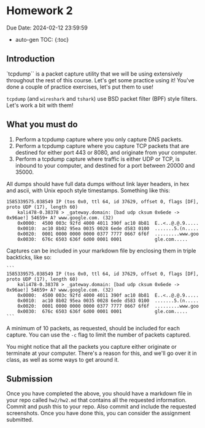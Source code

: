 # Homework 2

Due Date: 2024-02-12 23:59:59

* auto-gen TOC:
{:toc}

## Introduction

`tcpdump`` is a packet capture utility that we will be using extensively throughout the rest of this course. Let's get some practice using it! You've done a couple of practice exercises, let's put them to use!

`tcpdump` (and `wireshark` and `tshark`) use BSD packet filter (BPF) style filters. Let's work a bit with them!

## What you must do

1. Perform a tcpdump capture where you only capture DNS packets.
1. Perform a tcpdump capture where you capture TCP packets that are destined for either port 443 or 8080, and originate from your computer.
1. Perform a tcpdump capture where traffic is either UDP or TCP, is inbound to your computer, and destined for a port between 20000 and 35000.

All dumps should have full data dumps without link layer headers, in hex and ascii, with Unix epoch style timestamps. Something like this:

```
1585339575.038549 IP (tos 0x0, ttl 64, id 37629, offset 0, flags [DF], proto UDP (17), length 60)
    kali478-0.38378 > _gateway.domain: [bad udp cksum 0x6ede -> 0x96ae!] 54659+ A? www.google.com. (32)
	0x0000:  4500 003c 92fd 4000 4011 390f ac10 8b81  E..<..@.@.9.....
	0x0010:  ac10 8b02 95ea 0035 0028 6ede d583 0100  .......5.(n.....
	0x0020:  0001 0000 0000 0000 0377 7777 0667 6f6f  .........www.goo
	0x0030:  676c 6503 636f 6d00 0001 0001            gle.com.....
```

Captures can be included in your markdown file by enclosing them in triple backticks, like so:

````
```
1585339575.038549 IP (tos 0x0, ttl 64, id 37629, offset 0, flags [DF], proto UDP (17), length 60)
    kali478-0.38378 > _gateway.domain: [bad udp cksum 0x6ede -> 0x96ae!] 54659+ A? www.google.com. (32)
	0x0000:  4500 003c 92fd 4000 4011 390f ac10 8b81  E..<..@.@.9.....
	0x0010:  ac10 8b02 95ea 0035 0028 6ede d583 0100  .......5.(n.....
	0x0020:  0001 0000 0000 0000 0377 7777 0667 6f6f  .........www.goo
	0x0030:  676c 6503 636f 6d00 0001 0001            gle.com.....
```
````

A minimum of 10 packets, as requested, should be included for each capture. You can use the `-c` flag to limit the number of packets captured.

You might notice that all the packets you capture either originate or terminate at your computer. There's a reason for this, and we'll go over it in class, as well as some ways to get around it.

## Submission

Once you have completed the above, you should have a markdown file in your repo called `hw2/hw2.md` that contains all the requested information. Commit and push this to your repo. Also commit and include the requested screenshots. Once you have done this, you can consider the assignment submitted.
